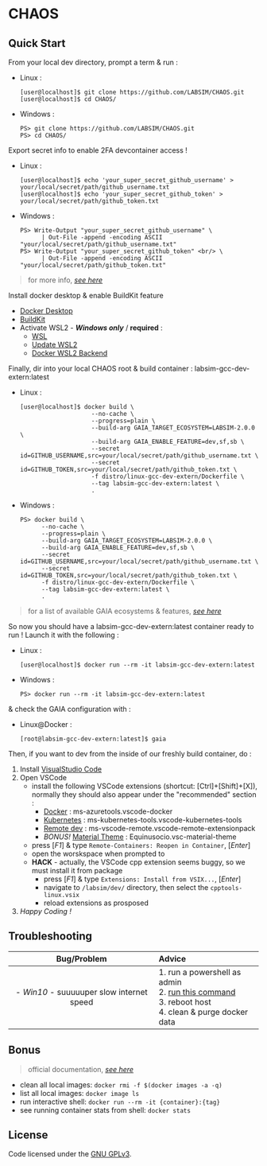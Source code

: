 # CHAOS

## Quick Start

From your local dev directory, prompt a term & run :

- Linux :

  ```console
  [user@localhost]$ git clone https://github.com/LABSIM/CHAOS.git
  [user@localhost]$ cd CHAOS/
  ```

- Windows :

  ```console
  PS> git clone https://github.com/LABSIM/CHAOS.git
  PS> cd CHAOS/
  ```

Export secret info to enable 2FA devcontainer access !

- Linux :

  ```console
  [user@localhost]$ echo 'your_super_secret_github_username' > your/local/secret/path/github_username.txt
  [user@localhost]$ echo 'your_super_secret_github_token' > your/local/secret/path/github_token.txt
  ```

- Windows :

  ```console
  PS> Write-Output "your_super_secret_github_username" \
        | Out-File -append -encoding ASCII "your/local/secret/path/github_username.txt"
  PS> Write-Output "your_super_secret_github_token" <br/> \
        | Out-File -append -encoding ASCII "your/local/secret/path/github_token.txt"
  ```

> for more info, [*see here*](https://help.github.com/en/github/authenticating-to-github/creating-a-personal-access-token-for-the-command-line)

Install docker desktop & enable BuildKit feature

- [Docker Desktop](https://www.docker.com/products/docker-desktop)
- [BuildKit](https://docs.docker.com/develop/develop-images/build_enhancements/#to-enable-buildkit-builds)
- Activate WSL2 - _**Windows only**_ / **required** :
  -  [WSL](https://docs.microsoft.com/fr-fr/windows/wsl/install-win10)
  -  [Update WSL2](https://docs.microsoft.com/fr-fr/windows/wsl/install-win10#update-to-wsl-2)
  -  [Docker WSL2 Backend](https://docs.docker.com/docker-for-windows/wsl/#install)

Finally, dir into your local CHAOS root & build container :
labsim-gcc-dev-extern:latest
- Linux :

  ```console
  [user@localhost]$ docker build \
                      --no-cache \
                      --progress=plain \
                      --build-arg GAIA_TARGET_ECOSYSTEM=LABSIM-2.0.0 \
                      --build-arg GAIA_ENABLE_FEATURE=dev,sf,sb \
                      --secret id=GITHUB_USERNAME,src=your/local/secret/path/github_username.txt \
                      --secret id=GITHUB_TOKEN,src=your/local/secret/path/github_token.txt \
                      -f distro/linux-gcc-dev-extern/Dockerfile \
                      --tag labsim-gcc-dev-extern:latest \
                      .
  ```

- Windows :

  ```console
  PS> docker build \
        --no-cache \
        --progress=plain \
        --build-arg GAIA_TARGET_ECOSYSTEM=LABSIM-2.0.0 \
        --build-arg GAIA_ENABLE_FEATURE=dev,sf,sb \
        --secret id=GITHUB_USERNAME,src=your/local/secret/path/github_username.txt \
        --secret id=GITHUB_TOKEN,src=your/local/secret/path/github_token.txt \
        -f distro/linux-gcc-dev-extern/Dockerfile \
        --tag labsim-gcc-dev-extern:latest \
        .
  ```
> for a list of available GAIA ecosystems & features, [*see here*](https://github.com/LABSIM/GAIA/tree/master/ecosystem)

So now you should have a labsim-gcc-dev-extern:latest container ready to run ! Launch it with the following :

- Linux :

  ```console
  [user@localhost]$ docker run --rm -it labsim-gcc-dev-extern:latest
  ```

- Windows :

  ```console
  PS> docker run --rm -it labsim-gcc-dev-extern:latest
  ```

& check the GAIA configuration with :

- Linux@Docker :

  ```console
  [root@labsim-gcc-dev-extern:latest]$ gaia
  ```

Then, if you want to dev from the inside of our freshly build container, do :

1. Install [VisualStudio Code](https://code.visualstudio.com/)
2. Open VSCode
   - install the following VSCode extensions (shortcut: [Ctrl]+[Shift]+[X]), normally they should also appear under the "recommended" section :
      -  [Docker](https://marketplace.visualstudio.com/items?itemName=ms-azuretools.vscode-docker) : ms-azuretools.vscode-docker
      -  [Kubernetes](https://marketplace.visualstudio.com/items?itemName=ms-kubernetes-tools.vscode-kubernetes-tools) : ms-kubernetes-tools.vscode-kubernetes-tools
      -  [Remote dev](https://marketplace.visualstudio.com/items?itemName=ms-vscode-remote.vscode-remote-extensionpack) : ms-vscode-remote.vscode-remote-extensionpack
      -  *BONUS!* [Material Theme](https://marketplace.visualstudio.com/items?itemName=Equinusocio.vsc-material-theme) : Equinusocio.vsc-material-theme
   - press [_F1_] & type ```Remote-Containers: Reopen in Container```, [_Enter_]
   - open the worskspace when prompted to
   - **HACK** - actually, the VSCode cpp extension seems buggy, so we must install it from package
      - press [_F1_] & type ```Extensions: Install from VSIX...```, [_Enter_]
      - navigate to ```/labsim/dev/``` directory, then select the ```cpptools-linux.vsix```
      - reload extensions as prosposed
3. *Happy Coding !*

## Troubleshooting

| Bug/Problem | Advice |
| :--: | :-- |
| - *Win10* - suuuuuper slow internet speed | 1. run a powershell as admin <br/>2. [run this command](https://github.com/docker/for-win/issues/698#issuecomment-314902326) <br/>3. reboot host <br/>4. clean & purge docker data |

## Bonus

> official documentation, [*see here*](https://code.visualstudio.com/docs/remote/containers)

- clean all local images: `docker rmi -f $(docker images -a -q)`
- list all local images: `docker image ls`
- run interactive shell: `docker run --rm -it {container}:{tag}`
- see running container stats from shell: `docker stats`

## License

Code licensed under the [GNU GPLv3](COPYING).
